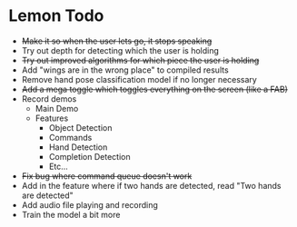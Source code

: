 # Lemon Todo

* ~~Make it so when the user lets go, it stops speaking~~
* Try out depth for detecting which the user is holding
* ~~Try out improved algorithms for which piece the user is holding~~
* Add "wings are in the wrong place" to compiled results
* Remove hand pose classification model if no longer necessary
* ~~Add a mega toggle which toggles everything on the screen (like a FAB)~~
* Record demos
    * Main Demo
    * Features
        * Object Detection
        * Commands
        * Hand Detection
        * Completion Detection
        * Etc...
* ~~Fix bug where command queue doesn't work~~
* Add in the feature where if two hands are detected, read "Two hands are detected"
* Add audio file playing and recording
* Train the model a bit more
